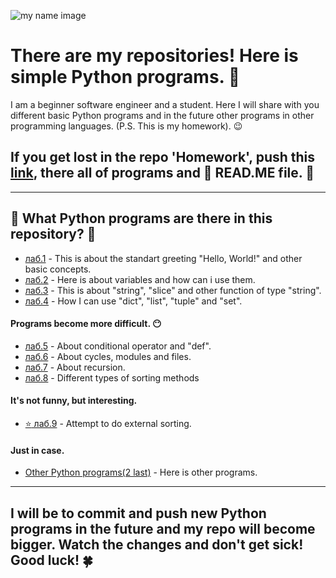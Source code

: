 ![my name image](https://user-images.githubusercontent.com/91422417/137530239-19491bd5-6cb3-455b-9349-4daeae550609.png)
# **There are my repositories! Here is simple Python programs.** :mushroom:
I am a beginner software engineer and a student. Here I will share with you different basic Python programs and in the future other programs in other programming languages.
(P.S. This is my homework). :wink:
## If you get lost in the repo 'Homework', push this [link](https://github.com/SconeScone/Homework), there all of programs and :evergreen_tree: READ.ME file. :blossom:
____
## :full_moon_with_face: **What Python programs are there in this repository?** :new_moon_with_face:
+ [лаб.1](https://github.com/SconeScone/Homework/tree/master/лаб.1) - This is about the standart greeting "Hello, World!" and other basic concepts.
+ [лаб.2](https://github.com/SconeScone/Homework/tree/master/лаб.2) - Here is about variables and how can i use them.
+ [лаб.3](https://github.com/SconeScone/Homework/tree/master/лаб.3) - This is about "string", "slice" and other function of type "string".
+ [лаб.4](https://github.com/SconeScone/Homework/tree/master/лаб.4) - How I can use "dict", "list", "tuple" and "set".
#### **Programs become more difficult.** :no_mouth:
+ [лаб.5](https://github.com/SconeScone/Homework/tree/master/лаб.5) - About conditional operator and "def".
+ [лаб.6](https://github.com/SconeScone/Homework/tree/master/лаб.6) - About cycles, modules and files.
+ [лаб.7](https://github.com/SconeScone/Homework/tree/master/лаб.7) - About recursion.
+ [лаб.8](https://github.com/SconeScone/Homework/tree/master/лаб.8) - Different types of sorting methods
#### **It's not funny, but interesting.**
+ [:star: лаб.9](https://github.com/SconeScone/Homework/tree/master/lab.9(external%20sort)) - Attempt to do external sorting.
#### **Just in case.**
+ [Other Python programs(2 last)](https://github.com/SconeScone/Homework) - Here is other programs.
____
## I will be to commit and push new Python programs in the future and my repo will become bigger. Watch the changes and don't get sick! Good luck! :four_leaf_clover:
